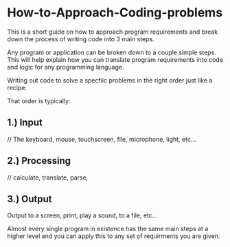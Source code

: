 # How-to-Approach-Coding-problems
This is a short guide on how to approach program requirements and break down the process of writing code into 3 main steps.

Any program or application can be broken down to a couple simple steps. This will help explain how you can translate program requirements into code and logic for any programming language.

Writing out code to solve a specfiic problems in the right order just like a recipe:

That order is typically:

## 1.) Input
// The keyboard, mouse, touchscreen, file, microphone, light, etc...

## 2.) Processing
// calculate, translate, parse,

## 3.) Output
Output to a screen, print, play a sound, to a file, etc...


Almost every single program in existence has the same main steps at a higher level and you can apply this to any set of requirments you are given.
